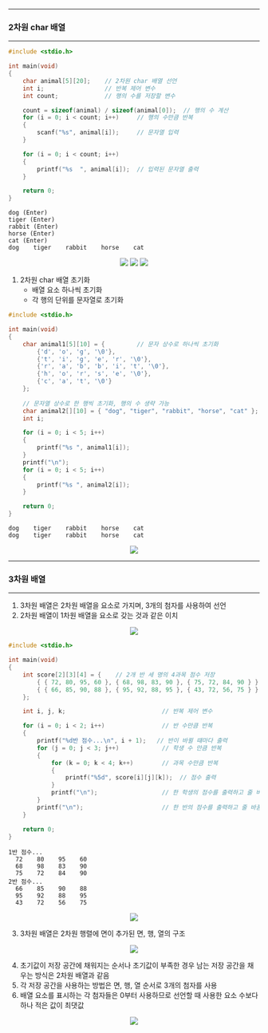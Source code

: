 -----
### 2차원 char 배열
-----
```c
#include <stdio.h>

int main(void)
{
	char animal[5][20];    // 2차원 char 배열 선언
	int i;                 // 반복 제어 변수
	int count;             // 행의 수를 저장할 변수

	count = sizeof(animal) / sizeof(animal[0]);  // 행의 수 계산
	for (i = 0; i < count; i++)     // 행의 수만큼 반복
	{
		scanf("%s", animal[i]);     // 문자열 입력
	}

	for (i = 0; i < count; i++)
	{
		printf("%s  ", animal[i]);  // 입력된 문자열 출력
	}

	return 0;
}
```
```
dog (Enter)
tiger (Enter)
rabbit (Enter)
horse (Enter)
cat (Enter)
dog    tiger    rabbit    horse    cat
```
<div align="center">
<img src="https://github.com/user-attachments/assets/13ff8be8-7240-4cef-a632-42ea4abecd3e">
<img src="https://github.com/user-attachments/assets/907d43e6-9ee1-4fd6-82a1-10550c9db168">
<img src="https://github.com/user-attachments/assets/88060871-9471-44ef-8135-ca9849b1bbc5">
</div>

1. 2차원 char 배열 초기화
   - 배열 요소 하나씩 초기화
   - 각 행의 단위를 문자열로 초기화
```c
#include <stdio.h>

int main(void)
{
	char animal1[5][10] = {         // 문자 상수로 하나씩 초기화
		{'d', 'o', 'g', '\0'},
		{'t', 'i', 'g', 'e', 'r', '\0'},
		{'r', 'a', 'b', 'b', 'i', 't', '\0'},
		{'h', 'o', 'r', 's', 'e', '\0'},
		{'c', 'a', 't', '\0'}
	};
	
	// 문자열 상수로 한 행씩 초기화, 행의 수 생략 가능
	char animal2[][10] = { "dog", "tiger", "rabbit", "horse", "cat" };
	int i;

	for (i = 0; i < 5; i++)
	{
		printf("%s ", animal1[i]);
	}
	printf("\n");
	for (i = 0; i < 5; i++)
	{
		printf("%s ", animal2[i]);
	}

	return 0;
}
```
```
dog    tiger    rabbit    horse    cat
dog    tiger    rabbit    horse    cat
```
<div align="center">
<img src="https://github.com/user-attachments/assets/bb9d2fef-2af6-456e-80cc-7b583cf48123">
</div>

-----
### 3차원 배열
-----
1. 3차원 배열은 2차원 배열을 요소로 가지며, 3개의 첨자를 사용하여 선언
2. 2차원 배열이 1차원 배열을 요소로 갖는 것과 같은 이치
<div align="center">
<img src="https://github.com/user-attachments/assets/13d11620-5fa7-48c9-9f19-9100304fe353">
</div>

```c
#include <stdio.h>

int main(void)
{
	int score[2][3][4] = {    // 2개 반 세 명의 4과목 점수 저장
		{ { 72, 80, 95, 60 }, { 68, 98, 83, 90 }, { 75, 72, 84, 90 } },
		{ { 66, 85, 90, 88 }, { 95, 92, 88, 95 }, { 43, 72, 56, 75 } }
	};

	int i, j, k;						   // 반복 제어 변수

	for (i = 0; i < 2; i++)				   // 반 수만큼 반복
	{
		printf("%d반 점수...\n", i + 1);   // 반이 바뀔 떄마다 출력
		for (j = 0; j < 3; j++)            // 학생 수 만큼 반복
		{
			for (k = 0; k < 4; k++)        // 과목 수만큼 반복
			{
				printf("%5d", score[i][j][k]);  // 점수 출력
			}
			printf("\n");                  // 한 학생의 점수를 출력하고 줄 바꿈
		}
		printf("\n");                      // 한 반의 점수를 출력하고 줄 바꿈
	}

	return 0;
}
```
```
1반 점수...
  72    80    95    60
  68    98    83    90
  75    72    84    90
2반 점수...
  66    85    90    88
  95    92    88    95
  43    72    56    75
```
<div align="center">
<img src="https://github.com/user-attachments/assets/3c79d6b6-4c77-46e1-a3fd-5c959cf462ce">
</div>

3. 3차원 배열은 2차원 행렬에 면이 추가된 면, 행, 열의 구조
<div align="center">
<img src="https://github.com/user-attachments/assets/4385d99d-f77c-4f84-96b5-4e8605030eee">
</div>

4. 초기값이 저장 공간에 채워지는 순서나 초기값이 부족한 경우 남는 저장 공간을 채우는 방식은 2차원 배열과 같음
5. 각 저장 공간을 사용하는 방법은 면, 행, 열 순서로 3개의 첨자를 사용
6. 배열 요소를 표시하는 각 첨자들은 0부터 사용하므로 선언할 때 사용한 요소 수보다 하나 적은 값이 최댓값

<div align="center">
<img src="https://github.com/user-attachments/assets/e0ea2e5f-5ada-4ad4-b4b3-f058ac7f8603">
</div>
